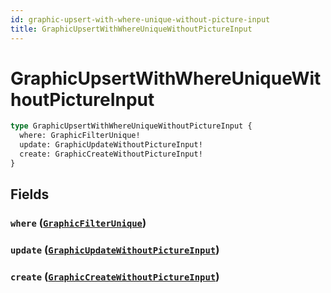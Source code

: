 ```yaml
---
id: graphic-upsert-with-where-unique-without-picture-input
title: GraphicUpsertWithWhereUniqueWithoutPictureInput
---
```


 # GraphicUpsertWithWhereUniqueWithoutPictureInput





```graphql
type GraphicUpsertWithWhereUniqueWithoutPictureInput {
  where: GraphicFilterUnique!
  update: GraphicUpdateWithoutPictureInput!
  create: GraphicCreateWithoutPictureInput!
}
```


## Fields

### `where` ([`GraphicFilterUnique`](/inputs/graphic-filter-unique))




### `update` ([`GraphicUpdateWithoutPictureInput`](/inputs/graphic-update-without-picture-input))




### `create` ([`GraphicCreateWithoutPictureInput`](/inputs/graphic-create-without-picture-input))






